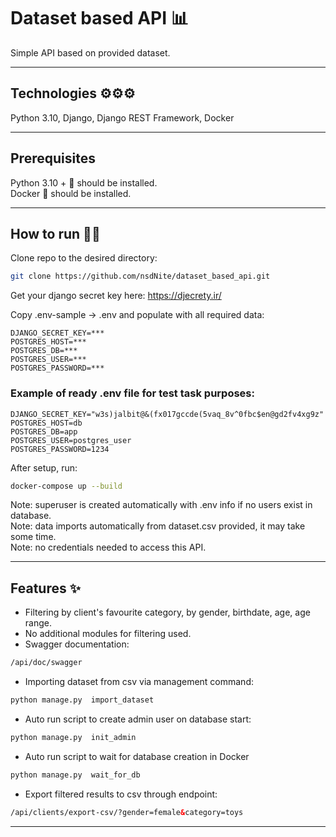 # Dataset based API 📊
Simple API based on provided dataset.
___
## Technologies ⚙️⚙️⚙️
Python 3.10, Django, Django REST Framework, Docker
___
## Prerequisites
Python 3.10 + 🐍 should be installed.  
Docker 🐳 should be installed.
___
## How to run 🏃🏻

Clone repo to the desired directory:

```bash
git clone https://github.com/nsdNite/dataset_based_api.git
```

Get your django secret key here: https://djecrety.ir/  

Copy .env-sample -> .env and populate with all required data:
```text
DJANGO_SECRET_KEY=***
POSTGRES_HOST=***
POSTGRES_DB=***
POSTGRES_USER=***
POSTGRES_PASSWORD=***
```
### Example of ready .env file for test task purposes:
```text
DJANGO_SECRET_KEY="w3s)jalbit@&(fx017gccde(5vaq_8v^0fbc$en@gd2fv4xg9z"
POSTGRES_HOST=db
POSTGRES_DB=app
POSTGRES_USER=postgres_user
POSTGRES_PASSWORD=1234
```
After setup, run:
```bash
docker-compose up --build
````
Note: superuser is created automatically with .env info if no users exist in database.  
Note: data imports automatically from dataset.csv provided, it may take some time.  
Note: no credentials needed to access this API.
___
## Features ✨
- Filtering by client's favourite category, by gender, birthdate, age, age range.
- No additional modules for filtering used.
- Swagger documentation:
```html
/api/doc/swagger
```
- Importing dataset from csv via management command:
```python
python manage.py  import_dataset
```
- Auto run script to create admin user on database start:
```python
python manage.py  init_admin
```
- Auto run script to wait for  database creation in Docker
```python
python manage.py  wait_for_db
```
- Export filtered results to csv through endpoint:
```html
/api/clients/export-csv/?gender=female&category=toys
```
___
